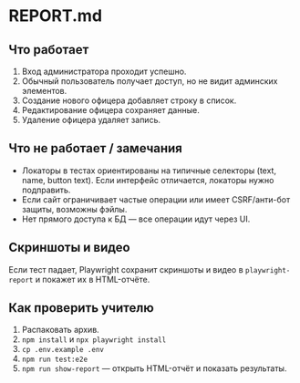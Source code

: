 # REPORT.md

## Что работает
1. Вход администратора проходит успешно.
2. Обычный пользователь получает доступ, но не видит админских элементов.
3. Создание нового офицера добавляет строку в список.
4. Редактирование офицера сохраняет данные.
5. Удаление офицера удаляет запись.

## Что не работает / замечания
- Локаторы в тестах ориентированы на типичные селекторы (text, name, button text). Если интерфейс отличается, локаторы нужно подправить.
- Если сайт ограничивает частые операции или имеет CSRF/анти-бот защиты, возможны фэйлы.
- Нет прямого доступа к БД — все операции идут через UI.

## Скриншоты и видео
Если тест падает, Playwright сохранит скриншоты и видео в `playwright-report` и покажет их в HTML-отчёте.

## Как проверить учителю
1. Распаковать архив.
2. `npm install` и `npx playwright install`
3. `cp .env.example .env`
4. `npm run test:e2e`
5. `npm run show-report` — открыть HTML-отчёт и показать результаты.
